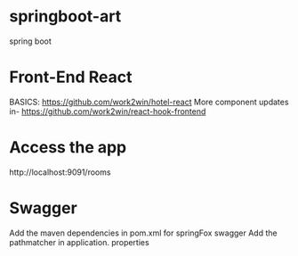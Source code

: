 # springboot-art
 spring boot 

# Front-End React 
 BASICS:
 https://github.com/work2win/hotel-react
 More component updates in-
 https://github.com/work2win/react-hook-frontend 
 
# Access the app
 http://localhost:9091/rooms
 
# Swagger
 Add the maven dependencies in pom.xml for springFox swagger
 Add the pathmatcher in application. properties
